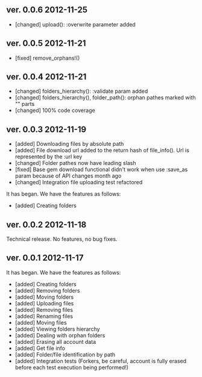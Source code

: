 ## ver. 0.0.6 2012-11-25

* [changed] upload(): :overwrite parameter added

## ver. 0.0.5 2012-11-21

* [fixed] remove_orphans!()

## ver. 0.0.4 2012-11-21

* [changed] folders_hierarchy(): :validate param added
* [changed] folders_hierarchy(), folder_path(): orphan pathes marked with "<undefined>" parts
* [changed] 100% code coverage

## ver. 0.0.3 2012-11-19

* [added] Downloading files by absolute path
* [added] File download url added to the return hash of file_info(). Url is represented by the :url key
* [changed] Folder pathes now have leading slash
* [fixed] Base gem download functional didn't work when use :save_as param because of API changes month ago
* [changed] Integration file uploading test refactored

It has began. We have the features as follows:

* [added] Creating folders

## ver. 0.0.2 2012-11-18

Technical release. No features, no bug fixes.

## ver. 0.0.1 2012-11-17

It has began. We have the features as follows:

* [added] Creating folders
* [added] Removing folders
* [added] Moving folders
* [added] Uploading files
* [added] Removing files
* [added] Renaming files
* [added] Moving files
* [added] Viewing folders hierarchy
* [added] Dealing with orphan folders
* [added] Erasing all account data
* [added] Get file info
* [added] Folder/file identification by path
* [added] Integration tests (Forkers, be careful, account is fully erased before each test execution being performed!)
